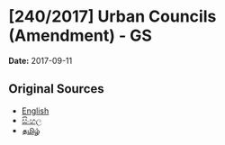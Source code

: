 # [240/2017] Urban Councils (Amendment) - GS

**Date:** 2017-09-11

## Original Sources

- [English](https://documents.gov.lk/view/bills/2017/9/240-2017_E.pdf)
- [සිංහල](https://documents.gov.lk/view/bills/2017/9/240-2017_S.pdf)
- [தமிழ்](https://documents.gov.lk/view/bills/2017/9/240-2017_T.pdf)
